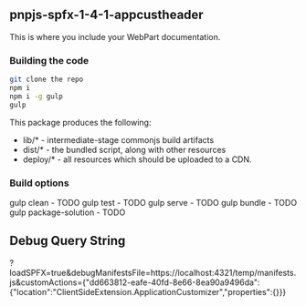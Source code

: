 ## pnpjs-spfx-1-4-1-appcustheader

This is where you include your WebPart documentation.

### Building the code

```bash
git clone the repo
npm i
npm i -g gulp
gulp
```

This package produces the following:

* lib/* - intermediate-stage commonjs build artifacts
* dist/* - the bundled script, along with other resources
* deploy/* - all resources which should be uploaded to a CDN.

### Build options

gulp clean - TODO
gulp test - TODO
gulp serve - TODO
gulp bundle - TODO
gulp package-solution - TODO

## Debug Query String

?loadSPFX=true&debugManifestsFile=https://localhost:4321/temp/manifests.js&customActions={"dd663812-eafe-40fd-8e66-8ea90a9496da":{"location":"ClientSideExtension.ApplicationCustomizer","properties":{}}}
